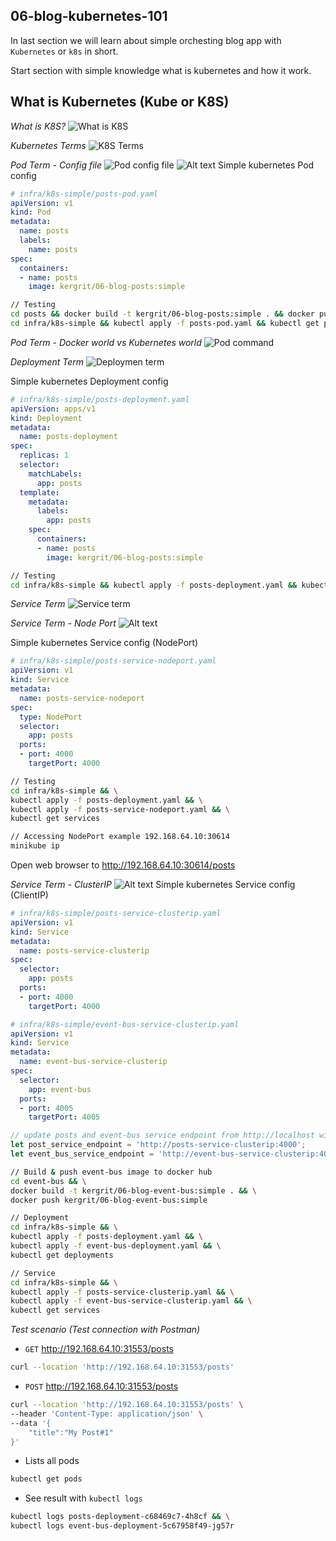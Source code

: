 ## 06-blog-kubernetes-101

In last section we will learn about simple orchesting blog app with `Kubernetes` or `k8s` in short.

Start section with simple knowledge what is kubernetes and how it work.

## What is Kubernetes (Kube or K8S)
*What is K8S?*
![What is K8S](what-is-k8s.png)

*Kubernetes Terms*
![K8S Terms](k8s-terms.png)


*Pod Term - Config file*
![Pod config file](pod-term.png)
![Alt text](pod-start.png)
Simple kubernetes Pod config
```yaml
# infra/k8s-simple/posts-pod.yaml
apiVersion: v1
kind: Pod
metadata:
  name: posts
  labels:
    name: posts
spec:
  containers:
  - name: posts
    image: kergrit/06-blog-posts:simple
```

```sh
// Testing 
cd posts && docker build -t kergrit/06-blog-posts:simple . && docker push kergrit/06-blog-posts:simple
cd infra/k8s-simple && kubectl apply -f posts-pod.yaml && kubectl get pods
```

*Pod Term - Docker world vs Kubernetes world*
![Pod command](docker-vs-k8s-world.png)

*Deployment Term*
![Deploymen term](deployment-term.png)

Simple kubernetes Deployment config
```yaml
# infra/k8s-simple/posts-deployment.yaml
apiVersion: apps/v1
kind: Deployment
metadata:
  name: posts-deployment
spec:
  replicas: 1
  selector:
    matchLabels:
      app: posts
  template:
    metadata:
      labels:
        app: posts
    spec:
      containers:
      - name: posts
        image: kergrit/06-blog-posts:simple
```

```sh
// Testing 
cd infra/k8s-simple && kubectl apply -f posts-deployment.yaml && kubectl get deployments
```

*Service Term*
![Service term](service-term.png)

*Service Term - Node Port*
![Alt text](service-clusterip-nodeport.png)

Simple kubernetes Service config (NodePort)
```yaml
# infra/k8s-simple/posts-service-nodeport.yaml
apiVersion: v1
kind: Service
metadata:
  name: posts-service-nodeport
spec:
  type: NodePort
  selector:
    app: posts
  ports:
  - port: 4000
    targetPort: 4000
```
```sh
// Testing
cd infra/k8s-simple && \
kubectl apply -f posts-deployment.yaml && \
kubectl apply -f posts-service-nodeport.yaml && \
kubectl get services

// Accessing NodePort example 192.168.64.10:30614
minikube ip
```
Open web browser to http://192.168.64.10:30614/posts

*Service Term - ClusterIP*
![Alt text](service-clusterip.png)
Simple kubernetes Service config (ClientIP)
```yaml
# infra/k8s-simple/posts-service-clusterip.yaml
apiVersion: v1
kind: Service
metadata:
  name: posts-service-clusterip
spec:
  selector:
    app: posts
  ports:
  - port: 4000
    targetPort: 4000

# infra/k8s-simple/event-bus-service-clusterip.yaml
apiVersion: v1
kind: Service
metadata:
  name: event-bus-service-clusterip
spec:
  selector:
    app: event-bus
  ports:
  - port: 4005
    targetPort: 4005
```

```js
// update posts and event-bus service endpoint from http://localhost with http://ClusterIP NAME
let post_service_endpoint = 'http://posts-service-clusterip:4000';
let event_bus_service_endpoint = 'http://event-bus-service-clusterip:4005';
```

```sh
// Build & push event-bus image to docker hub
cd event-bus && \
docker build -t kergrit/06-blog-event-bus:simple . && \
docker push kergrit/06-blog-event-bus:simple

// Deployment
cd infra/k8s-simple && \
kubectl apply -f posts-deployment.yaml && \
kubectl apply -f event-bus-deployment.yaml && \
kubectl get deployments

// Service
cd infra/k8s-simple && \
kubectl apply -f posts-service-clusterip.yaml && \
kubectl apply -f event-bus-service-clusterip.yaml && \
kubectl get services
```

*Test scenario (Test connection with Postman)*
- `GET` http://192.168.64.10:31553/posts
```sh
curl --location 'http://192.168.64.10:31553/posts'
```
- `POST` http://192.168.64.10:31553/posts
```sh
curl --location 'http://192.168.64.10:31553/posts' \
--header 'Content-Type: application/json' \
--data '{
    "title":"My Post#1"
}'
```
- Lists all pods
```sh
kubectl get pods
```
- See result with `kubectl logs`
```sh 
kubectl logs posts-deployment-c68469c7-4h8cf && \
kubectl logs event-bus-deployment-5c67958f49-jg57r
```

